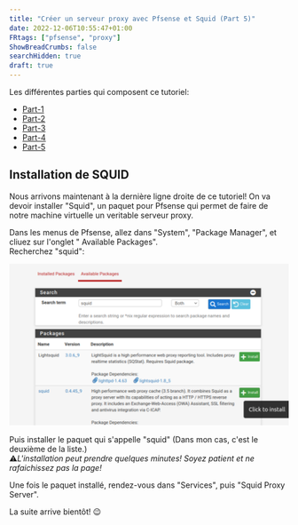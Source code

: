 ```yaml
---
title: "Créer un serveur proxy avec Pfsense et Squid (Part 5)"
date: 2022-12-06T10:55:47+01:00
FRtags: ["pfsense", "proxy"] 
ShowBreadCrumbs: false
searchHidden: true
draft: true
---
```


Les différentes parties qui composent ce tutoriel:
- [Part-1](/fr/notes/proxy)
- [Part-2](/fr/notes/proxy2)
- [Part-3](/fr/notes/proxy3)
- [Part-4](/fr/notes/proxy4)
- [Part-5](/fr/notes/proxy5)


## Installation de SQUID ##

Nous arrivons maintenant à la dernière ligne droite de ce tutoriel! On va devoir installer "Squid", un paquet pour Pfsense qui permet de faire de notre machine virtuelle un veritable serveur proxy.

Dans les menus de Pfsense, allez dans "System", "Package Manager", et cliuez sur l'onglet " Available Packages".    
Recherchez "squid":

![squid1](/images/squid/squid1.png)

Puis installer le paquet qui s'appelle "squid" (Dans mon cas, c'est le deuxième de la liste.)    
⚠️*L'installation peut prendre quelques minutes! Soyez patient et ne rafaichissez pas la page!* 

Une fois le paquet installé, rendez-vous dans "Services", puis "Squid Proxy Server". 

La suite arrive bientôt! 😉
